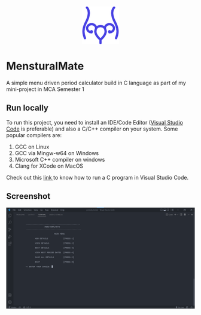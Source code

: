 <p align="center">
    <img width="100" src="./assets/icon.png" alt="Icon">
</p>

# MensturalMate

A simple menu driven period calculator build in C language as part of my mini-project in MCA Semester 1

## Run locally

To run this project, you need to install an IDE/Code Editor (<a href = "https://code.visualstudio.com/">Visual Studio Code</a> is preferable) and also a C/C++ compiler on your system. Some popular compilers are:
1. GCC on Linux
2. GCC via Mingw-w64 on Windows
3. Microsoft C++ compiler on windows
4. Clang for XCode on MacOS

Check out this <a href = "https://www.javatpoint.com/how-to-run-a-c-program-in-visual-studio-code"> link </a> to know how to run a C program in Visual Studio Code.

## Screenshot

<img src="./assets/Screenshot.png">
